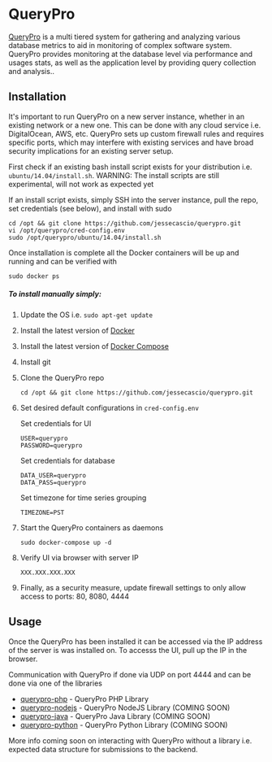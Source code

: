 QueryPro 
===========

[QueryPro](http://jessesnet.com/portfolio) is a multi tiered system for gathering and analyzing various database metrics to aid in monitoring of complex software system.  QueryPro provides monitoring at the database level via performance and usages stats, as well as the application level by providing query collection and analysis..

Installation
------------

It's important to run QueryPro on a new server instance, whether in an existing network or a new one.  This can be done with any cloud service i.e. DigitalOcean, AWS, etc.  QueryPro sets up custom firewall rules and requires specific ports, which may interfere with existing services and have broad security implications for an existing server setup.

First check if an existing bash install script exists for your distribution i.e. ```ubuntu/14.04/install.sh```.  WARNING: The install scripts are still experimental, will not work as expected yet 

If an install script exists, simply SSH into the server instance, pull the repo, set credentials (see below), and install with sudo
```
cd /opt && git clone https://github.com/jessecascio/querypro.git
vi /opt/querypro/cred-config.env
sudo /opt/querypro/ubuntu/14.04/install.sh
```

Once installation is complete all the Docker containers will be up and running and can be verified with
```
sudo docker ps
```

##### To install manually simply:

1. Update the OS i.e. ```sudo apt-get update```
2. Install the latest version of [Docker](https://docs.docker.com/installation/ubuntulinux/)
3. Install the latest version of [Docker Compose](https://docs.docker.com/compose/install/)
4. Install git

5. Clone the QueryPro repo
   ```  
   cd /opt && git clone https://github.com/jessecascio/querypro.git
   ```  

6. Set desired default configurations in ```cred-config.env```

   Set credentials for UI  
   ```  
   USER=querypro
   PASSWORD=querypro
   ```  

   Set credentials for database  
   ```  
   DATA_USER=querypro
   DATA_PASS=querypro
   ```  

   Set timezone for time series grouping  
   ```  
   TIMEZONE=PST
   ```  

7. Start the QueryPro containers as daemons
   ```  
   sudo docker-compose up -d
   ```  

8. Verify UI via browser with server IP
   ```  
   XXX.XXX.XXX.XXX
   ```  

9. Finally, as a security measure, update firewall settings to only allow access to ports: 80, 8080, 4444

Usage
------

Once the QueryPro has been installed it can be accessed via the IP address of the server is was installed on.  To accesss the UI, pull up the IP in the browser.

Communication with QueryPro if done via UDP on port 4444 and can be done via one of the libraries

* [querypro-php](https://github.com/jessecascio/querypro-php) - QueryPro PHP Library
* [querypro-nodejs](#) - QueryPro NodeJS Library (COMING SOON)
* [querypro-java](#)  - QueryPro Java Library (COMING SOON)
* [querypro-python](#)  - QueryPro Python Library (COMING SOON)

More info coming soon on interacting with QueryPro without a library i.e. expected data structure for submissions to the backend.